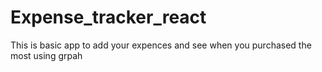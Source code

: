 # Expense_tracker_react

This is basic app to add your expences and see when you purchased the most using grpah
